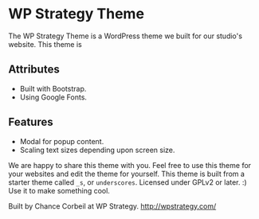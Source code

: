 WP Strategy Theme
===

The WP Strategy Theme is a WordPress theme we built for our studio's website. This theme is

Attributes
----------
* Built with Bootstrap.
* Using Google Fonts.

Features
----------
* Modal for popup content.
* Scaling text sizes depending upon screen size.


We are happy to share this theme with you. Feel free to use this theme for your websites and edit the theme for yourself. This theme is built from a starter theme called `_s`, or `underscores`. Licensed under GPLv2 or later. :) Use it to make something cool.

Built by Chance Corbeil at WP Strategy.
http://wpstrategy.com/
